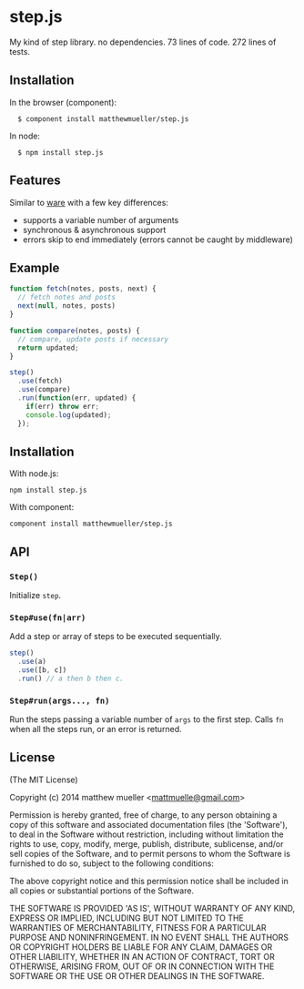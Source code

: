 
# step.js

  My kind of step library. no dependencies. 73 lines of code. 272 lines of tests.

## Installation

  In the browser (component):

      $ component install matthewmueller/step.js

  In node:

      $ npm install step.js

## Features

  Similar to [ware](https://github.com/segmentio/ware) with a few key differences:

  * supports a variable number of arguments
  * synchronous & asynchronous support
  * errors skip to end immediately (errors cannot be caught by middleware)

## Example

```js
function fetch(notes, posts, next) {
  // fetch notes and posts
  next(null, notes, posts)
}

function compare(notes, posts) {
  // compare, update posts if necessary
  return updated;
}

step()
  .use(fetch)
  .use(compare)
  .run(function(err, updated) {
    if(err) throw err;
    console.log(updated);  
  });
```

## Installation

With node.js:

    npm install step.js

With component:

    component install matthewmueller/step.js

## API

### `Step()`

  Initialize `step`.

### `Step#use(fn|arr)`

  Add a step or array of steps to be executed sequentially.

```js
step()
  .use(a)
  .use([b, c])
  .run() // a then b then c.
```

### `Step#run(args..., fn)`

Run the steps passing a variable number of `args` to the first step. 
Calls `fn` when all the steps run, or an error is returned.

## License

(The MIT License)

Copyright (c) 2014 matthew mueller &lt;mattmuelle@gmail.com&gt;

Permission is hereby granted, free of charge, to any person obtaining
a copy of this software and associated documentation files (the
'Software'), to deal in the Software without restriction, including
without limitation the rights to use, copy, modify, merge, publish,
distribute, sublicense, and/or sell copies of the Software, and to
permit persons to whom the Software is furnished to do so, subject to
the following conditions:

The above copyright notice and this permission notice shall be
included in all copies or substantial portions of the Software.

THE SOFTWARE IS PROVIDED 'AS IS', WITHOUT WARRANTY OF ANY KIND,
EXPRESS OR IMPLIED, INCLUDING BUT NOT LIMITED TO THE WARRANTIES OF
MERCHANTABILITY, FITNESS FOR A PARTICULAR PURPOSE AND NONINFRINGEMENT.
IN NO EVENT SHALL THE AUTHORS OR COPYRIGHT HOLDERS BE LIABLE FOR ANY
CLAIM, DAMAGES OR OTHER LIABILITY, WHETHER IN AN ACTION OF CONTRACT,
TORT OR OTHERWISE, ARISING FROM, OUT OF OR IN CONNECTION WITH THE
SOFTWARE OR THE USE OR OTHER DEALINGS IN THE SOFTWARE.
